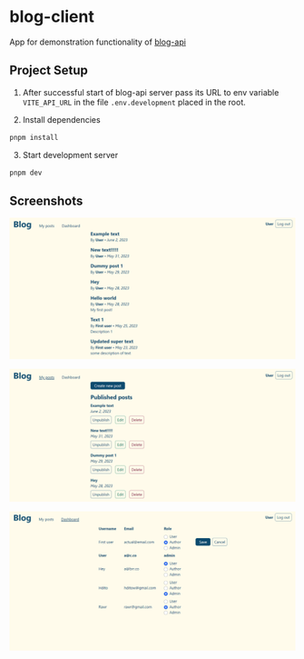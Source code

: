 # blog-client

App for demonstration functionality of [blog-api](https://github.com/hdito/blog-api)

## Project Setup

1. After successful start of blog-api server pass its URL to env variable `VITE_API_URL` in the file `.env.development` placed in the root.

2. Install dependencies

```sh
pnpm install
```

3. Start development server

```sh
pnpm dev
```

## Screenshots

![Blog's main page](./images/main.png)

![My posts](./images/my-posts.png)

![Admin dashboard](./images/dashboard.png)
